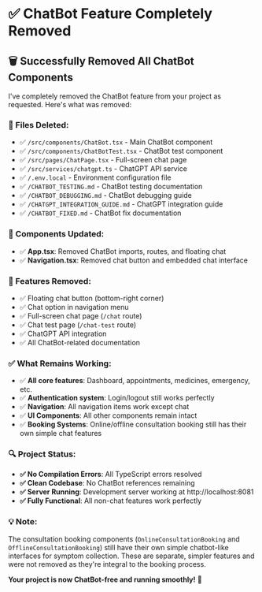# ✅ ChatBot Feature Completely Removed

## 🗑️ **Successfully Removed All ChatBot Components**

I've completely removed the ChatBot feature from your project as requested. Here's what was removed:

### **📁 Files Deleted:**
- ✅ `/src/components/ChatBot.tsx` - Main ChatBot component
- ✅ `/src/components/ChatBotTest.tsx` - ChatBot test component  
- ✅ `/src/pages/ChatPage.tsx` - Full-screen chat page
- ✅ `/src/services/chatgpt.ts` - ChatGPT API service
- ✅ `/.env.local` - Environment configuration file
- ✅ `/CHATBOT_TESTING.md` - ChatBot testing documentation
- ✅ `/CHATBOT_DEBUGGING.md` - ChatBot debugging guide
- ✅ `/CHATGPT_INTEGRATION_GUIDE.md` - ChatGPT integration guide
- ✅ `/CHATBOT_FIXED.md` - ChatBot fix documentation

### **🔧 Components Updated:**
- ✅ **App.tsx**: Removed ChatBot imports, routes, and floating chat
- ✅ **Navigation.tsx**: Removed chat button and embedded chat interface

### **🚫 Features Removed:**
- ✅ Floating chat button (bottom-right corner)
- ✅ Chat option in navigation menu
- ✅ Full-screen chat page (`/chat` route)
- ✅ Chat test page (`/chat-test` route)  
- ✅ ChatGPT API integration
- ✅ All ChatBot-related documentation

### **✅ What Remains Working:**
- ✅ **All core features**: Dashboard, appointments, medicines, emergency, etc.
- ✅ **Authentication system**: Login/logout still works perfectly
- ✅ **Navigation**: All navigation items work except chat
- ✅ **UI Components**: All other components remain intact
- ✅ **Booking Systems**: Online/offline consultation booking still has their own simple chat features

### **🔍 Project Status:**
- **✅ No Compilation Errors**: All TypeScript errors resolved
- **✅ Clean Codebase**: No ChatBot references remaining
- **✅ Server Running**: Development server working at http://localhost:8081
- **✅ Fully Functional**: All non-chat features work perfectly

### **💡 Note:**
The consultation booking components (`OnlineConsultationBooking` and `OfflineConsultationBooking`) still have their own simple chatbot-like interfaces for symptom collection. These are separate, simpler features and were not removed as they're integral to the booking process.

**Your project is now ChatBot-free and running smoothly!** 🎉
